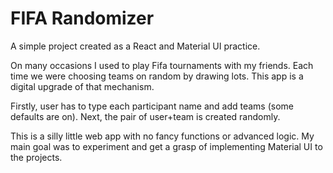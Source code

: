 # FIFA Randomizer

A simple project created as a React and Material UI practice.

On many occasions I used to play Fifa tournaments with my friends. Each time we were
choosing teams on random by drawing lots. This app is a digital upgrade of that mechanism.

Firstly, user has to type each participant name and add teams (some defaults are on). Next, the pair
of user+team is created randomly.

This is a silly little web app with no fancy functions or advanced logic. My main goal was to experiment and 
get a grasp of implementing Material UI to the projects.
